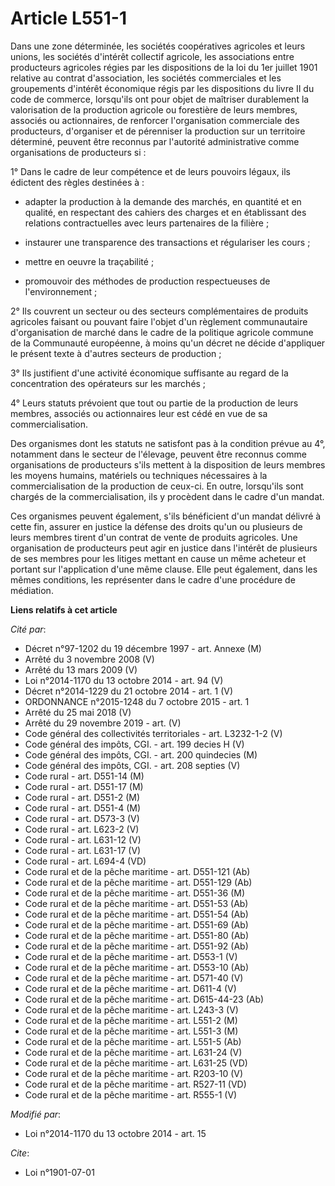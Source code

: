 # Article L551-1

Dans une zone déterminée, les sociétés coopératives agricoles et leurs unions, les sociétés d'intérêt collectif agricole, les
associations entre producteurs agricoles régies par les dispositions de la loi du 1er juillet 1901 relative au contrat
d'association, les sociétés commerciales et les groupements d'intérêt économique régis par les dispositions du livre II du
code de commerce, lorsqu'ils ont pour objet de maîtriser durablement la valorisation de la production agricole ou forestière
de leurs membres, associés ou actionnaires, de renforcer l'organisation commerciale des producteurs, d'organiser et de
pérenniser la production sur un territoire déterminé, peuvent être reconnus par l'autorité administrative comme organisations
de producteurs si :

1° Dans le cadre de leur compétence et de leurs pouvoirs légaux, ils édictent des règles destinées à :

- adapter la production à la demande des marchés, en quantité et en qualité, en respectant des cahiers des charges et en
établissant des relations contractuelles avec leurs partenaires de la filière ;

- instaurer une transparence des transactions et régulariser les cours ;

- mettre en oeuvre la traçabilité ;

- promouvoir des méthodes de production respectueuses de l'environnement ;

2° Ils couvrent un secteur ou des secteurs complémentaires de produits agricoles faisant ou pouvant faire l'objet d'un
règlement communautaire d'organisation de marché dans le cadre de la politique agricole commune de la Communauté européenne,
à moins qu'un décret ne décide d'appliquer le présent texte à d'autres secteurs de production ;

3° Ils justifient d'une activité économique suffisante au regard de la concentration des opérateurs sur les marchés ;

4° Leurs statuts prévoient que tout ou partie de la production de leurs membres, associés ou actionnaires leur est cédé en
vue de sa commercialisation.

Des organismes dont les statuts ne satisfont pas à la condition prévue au 4°, notamment dans le secteur de l'élevage, peuvent
être reconnus comme organisations de producteurs s'ils mettent à la disposition de leurs membres les moyens humains,
matériels ou techniques nécessaires à la commercialisation de la production de ceux-ci. En outre, lorsqu'ils sont chargés de
la commercialisation, ils y procèdent dans le cadre d'un mandat.

Ces organismes peuvent également, s'ils bénéficient d'un mandat délivré à cette fin, assurer en justice la défense des droits
qu'un ou plusieurs de leurs membres tirent d'un contrat de vente de produits agricoles. Une organisation de producteurs peut
agir en justice dans l'intérêt de plusieurs de ses membres pour les litiges mettant en cause un même acheteur et portant sur
l'application d'une même clause. Elle peut également, dans les mêmes conditions, les représenter dans le cadre d'une
procédure de médiation.

**Liens relatifs à cet article**

_Cité par_:

  - Décret n°97-1202 du 19 décembre 1997 - art. Annexe (M)
  - Arrêté du 3 novembre 2008 (V)
  - Arrêté du 13 mars 2009 (V)
  - Loi n°2014-1170 du 13 octobre 2014 - art. 94 (V)
  - Décret n°2014-1229 du 21 octobre 2014 - art. 1 (V)
  - ORDONNANCE n°2015-1248 du 7 octobre 2015 - art. 1
  - Arrêté du 25 mai 2018 (V)
  - Arrêté du 29 novembre 2019 - art. (V)
  - Code général des collectivités territoriales - art. L3232-1-2 (V)
  - Code général des impôts, CGI. - art. 199 decies H (V)
  - Code général des impôts, CGI. - art. 200 quindecies (M)
  - Code général des impôts, CGI. - art. 208 septies (V)
  - Code rural - art. D551-14 (M)
  - Code rural - art. D551-17 (M)
  - Code rural - art. D551-2 (M)
  - Code rural - art. D551-4 (M)
  - Code rural - art. D573-3 (V)
  - Code rural - art. L623-2 (V)
  - Code rural - art. L631-12 (V)
  - Code rural - art. L631-17 (V)
  - Code rural - art. L694-4 (VD)
  - Code rural et de la pêche maritime - art. D551-121 (Ab)
  - Code rural et de la pêche maritime - art. D551-129 (Ab)
  - Code rural et de la pêche maritime - art. D551-36 (M)
  - Code rural et de la pêche maritime - art. D551-53 (Ab)
  - Code rural et de la pêche maritime - art. D551-54 (Ab)
  - Code rural et de la pêche maritime - art. D551-69 (Ab)
  - Code rural et de la pêche maritime - art. D551-80 (Ab)
  - Code rural et de la pêche maritime - art. D551-92 (Ab)
  - Code rural et de la pêche maritime - art. D553-1 (V)
  - Code rural et de la pêche maritime - art. D553-10 (Ab)
  - Code rural et de la pêche maritime - art. D571-40 (V)
  - Code rural et de la pêche maritime - art. D611-4 (V)
  - Code rural et de la pêche maritime - art. D615-44-23 (Ab)
  - Code rural et de la pêche maritime - art. L243-3 (V)
  - Code rural et de la pêche maritime - art. L551-2 (M)
  - Code rural et de la pêche maritime - art. L551-3 (M)
  - Code rural et de la pêche maritime - art. L551-5 (Ab)
  - Code rural et de la pêche maritime - art. L631-24 (V)
  - Code rural et de la pêche maritime - art. L631-25 (VD)
  - Code rural et de la pêche maritime - art. R203-10 (V)
  - Code rural et de la pêche maritime - art. R527-11 (VD)
  - Code rural et de la pêche maritime - art. R555-1 (V)

_Modifié par_:

  - Loi n°2014-1170 du 13 octobre 2014 - art. 15

_Cite_:

  - Loi n°1901-07-01
